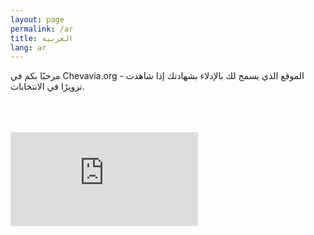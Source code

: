 ```yaml
---
layout: page
permalink: /ar
title: العربية
lang: ar
---
```


مرحبًا بكم في Chevavia.org - الموقع الذي يسمح لك بالإدلاء بشهادتك إذا شاهدت تزويرًا في الانتخابات.

<br/>
<br/>
<br/>

<iframe src="https://mauritanie-ar.ushahidi.io/posts/create/1" frameborder="0" allowfullscreen></iframe>

